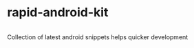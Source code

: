 # rapid-android-kit
<p>
<img src="https://img.shields.io/badge/STATUS-IN%20DEVELOPMENT-brightgreen" alt=""/>
</p>
Collection of latest android snippets helps quicker development 
